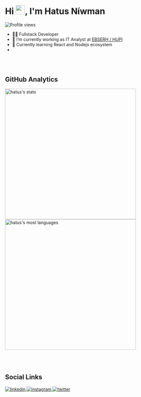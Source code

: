 <h1 align="left">Hi <img src="https://raw.githubusercontent.com/kaueMarques/kaueMarques/master/hi.gif" width="30px">, I'm Hatus Níwman</h1>
<p align="left"> <img src="https://komarev.com/ghpvc/?username=hatus&color=brightgreen&style=plastic" alt="Profile views" /> </p>

- 👨‍💻 Fullstack Developer
- 🔭 I’m currently working as IT Analyst at [EBSERH / HUPI](https://www.gov.br/ebserh/pt-br/hospitais-universitarios/regiao-nordeste/hu-ufpi)
- 📕 Currently learning React and Nodejs ecosystem
- 

<br><br>

## GitHub Analytics

<p align="left">
<img width="430em" src="https://github-readme-stats.vercel.app/api?username=hatus&show_icons=true&theme=merko" alt="hatus's stats"/>
<img width="430em" src="https://github-readme-stats.vercel.app/api/top-langs/?username=hatus&layout=compact&theme=merko" alt="hatus's most languages"/>
</p>

<br><br>

## Social Links

<a href="https://linkedin.com/in/hatus" target="_blank">
  <img align="center" src="https://img.shields.io/badge/-hatus-05122A?style=flat&logo=linkedin" alt="linkedin"/>
</a>
<a href="https://instagram.com/hatus" target="_blank">
 <img align="center" src="https://img.shields.io/badge/-hatus-05122A?style=flat&logo=instagram" alt="instagram"/>
</a>
<a href="https://twitter.com/hatus" target="_blank">
  <img align="center" src="https://img.shields.io/badge/-hatus-05122A?style=flat&logo=twitter" alt="twitter"/>  
</a>
